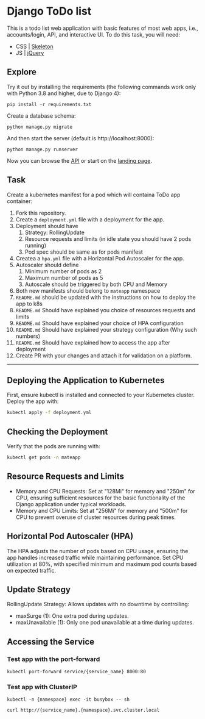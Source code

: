 # Django ToDo list

This is a todo list web application with basic features of most web apps, i.e., accounts/login, API, and interactive UI. To do this task, you will need:

- CSS | [Skeleton](http://getskeleton.com/)
- JS  | [jQuery](https://jquery.com/)

## Explore

Try it out by installing the requirements (the following commands work only with Python 3.8 and higher, due to Django 4):

```
pip install -r requirements.txt
```

Create a database schema:

```
python manage.py migrate
```

And then start the server (default is http://localhost:8000):

```
python manage.py runserver
```

Now you can browse the [API](http://localhost:8000/api/) or start on the [landing page](http://localhost:8000/).

## Task

Create a kubernetes manifest for a pod which will containa ToDo app container:

1. Fork this repository.
1. Create a `deployment.yml` file with a deployment for the app.
1. Deployment should have
    1. Strategy: RollingUpdate
    1. Resource requests and limits (in idle state you should have 2 pods running)
    1. Pod spec should be same as for pods manifest
1. Createa a `hpa.yml` file with a Horizontal Pod Autoscaler for the app.
1. Autoscaler should define
    1. Minimum number of pods as 2
    2. Maximum number of pods as 5
    3. Autoscale should be triggered by both CPU and Memory
1. Both new manifests should belong to `mateapp` namespace
1. `README.md` should be updated with the instructions on how to deploy the app to k8s
1. `README.md` Should have explained you choice of resources requests and limits
1. `README.md` Should have explained your choice of HPA configuration
1. `README.md` Should have explained your strategy configuration (Why such numbers)
1. `README.md` Should have explained how to access the app after deployment
1. Create PR with your changes and attach it for validation on a platform.

---

## Deploying the Application to Kubernetes
First, ensure kubectl is installed and connected to your Kubernetes cluster. Deploy the app with:
```bash
kubectl apply -f deployment.yml
```
## Checking the Deployment
Verify that the pods are running with:
```bash
kubectl get pods -n mateapp
```
## Resource Requests and Limits
 - Memory and CPU Requests: Set at "128Mi" for memory and "250m" for CPU, ensuring sufficient resources for the basic functionality of the Django application under typical workloads.
 - Memory and CPU Limits: Set at "256Mi" for memory and "500m" for CPU to prevent overuse of cluster resources during peak times.
## Horizontal Pod Autoscaler (HPA)
The HPA adjusts the number of pods based on CPU usage, ensuring the app handles increased traffic while maintaining performance. Set CPU utilization at 80%, with specified minimum and maximum pod counts based on expected traffic.

## Update Strategy
RollingUpdate Strategy: Allows updates with no downtime by controlling:

 - maxSurge (1): One extra pod during updates.
 - maxUnavailable (1): Only one pod unavailable at a time during updates.

## Accessing the Service
### Test app with the port-forward
```
kubectl port-forward service/{service_name} 8000:80
```

### Test app with ClusterIP
```
kubectl -n {namespace} exec -it busybox -- sh
```

```
curl http://{service_name}.{namespace}.svc.cluster.local
```